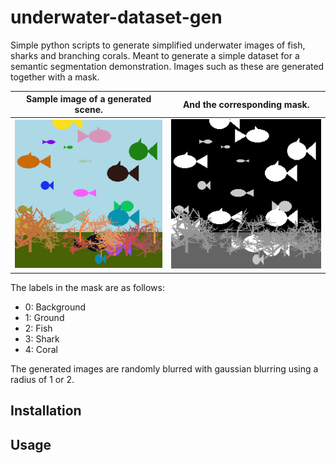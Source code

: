 # underwater-dataset-gen
Simple python scripts to generate simplified underwater images of fish, sharks and branching corals. Meant to generate a simple dataset for a semantic segmentation demonstration.
Images such as these are generated together with a mask.

Sample image of a generated scene.            |  And the corresponding mask.
:-------------------------:|:-------------------------:
![image](examples/underwater_example.png)  |  ![mask](examples/mask_example.png)

The labels in the mask are as follows:
 - 0: Background
 - 1: Ground
 - 2: Fish
 - 3: Shark
 - 4: Coral

The generated images are randomly blurred with gaussian blurring using a radius of 1 or 2.

## Installation


## Usage
